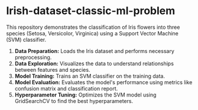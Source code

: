# Irish-dataset-classic-ml-problem
This repository demonstrates the classification of Iris flowers into three species (Setosa, Versicolor, Virginica) using a Support Vector Machine (SVM) classifier.


1. **Data Preparation:** Loads the Iris dataset and performs necessary preprocessing.
2. **Data Exploration:** Visualizes the data to understand relationships between features and species.
3. **Model Training:** Trains an SVM classifier on the training data.
4. **Model Evaluation:** Evaluates the model's performance using metrics like confusion matrix and classification report.
5. **Hyperparameter Tuning:** Optimizes the SVM model using GridSearchCV to find the best hyperparameters.

